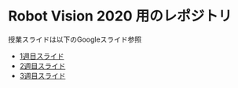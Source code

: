 # Robot Vision 2020 用のレポジトリ  

授業スライドは以下のGoogleスライド参照

- [1週目スライド](https://docs.google.com/presentation/d/1zC332jjPf6Ts08ZGm7fL_vqKd8VCcwiCL1_aqFU0mqw/edit?usp=sharing)
- [2週目スライド](https://docs.google.com/presentation/d/1d1GdruVrU9ZXXwLF5HKveTiriecZs5b1OBukqxu4K_A/edit?usp=sharing)
- [3週目スライド](https://docs.google.com/presentation/d/1K7fFhLVlfrr1VfA1PrKvLl8ggbZqIkh4yTcCEOv3scA/edit?usp=sharing)
